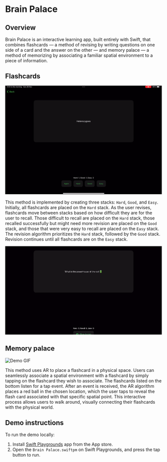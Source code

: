 # Brain Palace
## Overview
Brain Palace is an interactive learning app, built entirely with Swift, that combines flashcards — a method of revising by writing questions on one side of a card and the answer on the other — and memory palace — a method of memorizing by associating a familiar spatial environment to a piece of information.

## Flashcards
![Demo GIF](demo/revisethumbnail.png)

This method is implemented by creating three stacks: `Hard`, `Good`, and `Easy`. Initially, all flashcards are placed on the `Hard` stack. As the user revises, flashcards move between stacks based on how difficult they are for the user to recall. Those difficult to recall are placed on the `Hard` stack, those recalled successfully but might need more revision are placed on the `Good` stack, and those that were very easy to recall are placed on the `Easy` stack. The revision algorithm prioritizes the `Hard` stack, followed by the `Good` stack. Revision continues until all flashcards are on the `Easy` stack.

![Demo GIF](demo/revisedemo.gif)


## Memory palace
![Demo GIF](demo/ardemo.gif)

This method uses AR to place a flashcard in a physical space. Users can seamlessly associate a spatial environment with a flashcard by simply tapping on the flashcard they wish to associate. The flashcards listed on the bottom listen for a tap event. After an event is received, the AR algorithm places a red ball in the chosen location, which the user taps to reveal the flash card associated with that specific spatial point. This interactive process allows users to walk around, visually connecting their flashcards with the physical world.

## Demo instructions
To run the demo locally:
1. Install [Swift Playgrounds](https://apps.apple.com/us/app/swift-playgrounds/id908519492) app from the App store.
2. Open the `Brain Palace.swiftpm` on Swift Playgrounds, and press the tap button to run.
